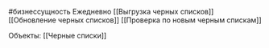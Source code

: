 #бизнессущность 
Ежедневно
[[Выгрузка черных списков]]
[[Обновление черных списков]]
[[Проверка по новым черным спискам]]

Объекты:
[[Черные списки]]
